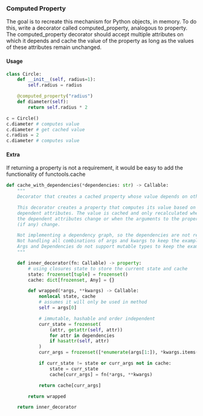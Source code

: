 ### Computed Property

The goal is to recreate this mechanism for Python objects, in memory. To do
this, write a decorator called computed_property, analogous to property. The
computed_property decorator should accept multiple attributes on which it
depends and cache the value of the property as long as the values of these
attributes remain unchanged.


#### Usage

```python
class Circle:
    def __init__(self, radius=1):
        self.radius = radius

    @computed_property("radius")
    def diameter(self):
        return self.radius * 2

c = Circle()
c.diameter # computes value
c.diameter # get cached value
c.radius = 2
c.diameter # computes value
```


#### Extra

If returning a property is not a requirement, it would be easy to add the functionality of functools.cache

```python
def cache_with_dependencies(*dependencies: str) -> Callable:
    """
    Decorator that creates a cached property whose value depends on other attributes.

    This decorator creates a property that computes its value based on specified
    dependent attributes. The value is cached and only recalculated when any of
    the dependent attributes change or when the arguments to the property method
    (if any) change.

    Not implementing a dependency graph, so the dependencies are not recursive.
    Not handling all combinations of args and kwargs to keep the example simple.
    Args and Dependencies do not support mutable types to keep the example simple.
    """

    def inner_decorator(fn: Callable) -> property:
        # using closures state to store the current state and cache
        state: frozenset[tuple] = frozenset()
        cache: dict[frozenset, Any] = {}

        def wrapped(*args, **kwargs) -> Callable:
            nonlocal state, cache
            # assumes it will only be used in method
            self = args[0]

            # immutable, hashable and order independent
            curr_state = frozenset(
                (attr, getattr(self, attr))
                for attr in dependencies
                if hasattr(self, attr)
            )
            curr_args = frozenset([*enumerate(args[1:]), *kwargs.items()])

            if curr_state != state or curr_args not in cache:
                state = curr_state
                cache[curr_args] = fn(*args, **kwargs)

            return cache[curr_args]

        return wrapped

    return inner_decorator
```
